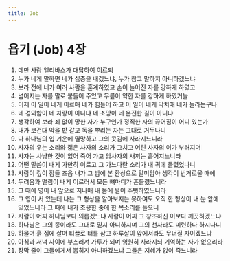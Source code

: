 ```yaml
---
title: Job
---
```


# 욥기 (Job) 4장
1. 데만 사람 엘리바스가 대답하여 이르되
1. 누가 네게 말하면 네가 싫증을 내겠느냐, 누가 참고 말하지 아니하겠느냐
1. 보라 전에 네가 여러 사람을 훈계하였고 손이 늘어진 자를 강하게 하였고
1. 넘어지는 자를 말로 붙들어 주었고 무릎이 약한 자를 강하게 하였거늘
1. 이제 이 일이 네게 이르매 네가 힘들어 하고 이 일이 네게 닥치매 네가 놀라는구나
1. 네 경외함이 네 자랑이 아니냐 네 소망이 네 온전한 길이 아니냐
1. 생각하여 보라 죄 없이 망한 자가 누구인가 정직한 자의 끊어짐이 어디 있는가
1. 내가 보건대 악을 밭 갈고 독을 뿌리는 자는 그대로 거두나니
1. 다 하나님의 입 기운에 멸망하고 그의 콧김에 사라지느니라
1. 사자의 우는 소리와 젊은 사자의 소리가 그치고 어린 사자의 이가 부러지며
1. 사자는 사냥한 것이 없어 죽어 가고 암사자의 새끼는 흩어지느니라
1. 어떤 말씀이 내게 가만히 이르고 그 가느다란 소리가 내 귀에 들렸었나니
1. 사람이 깊이 잠들 즈음 내가 그 밤에 본 환상으로 말미암아 생각이 번거로울 때에
1. 두려움과 떨림이 내게 이르러서 모든 뼈마디가 흔들렸느니라
1. 그 때에 영이 내 앞으로 지나매 내 몸에 털이 주뼛하였느니라
1. 그 영이 서 있는데 나는 그 형상을 알아보지는 못하여도 오직 한 형상이 내 눈 앞에 있었느니라 그 때에 내가 조용한 중에 한 목소리를 들으니
1. 사람이 어찌 하나님보다 의롭겠느냐 사람이 어찌 그 창조하신 이보다 깨끗하겠느냐
1. 하나님은 그의 종이라도 그대로 믿지 아니하시며 그의 천사라도 미련하다 하시나니
1. 하물며 흙 집에 살며 티끌로 터를 삼고 하루살이 앞에서라도 무너질 자이겠느냐
1. 아침과 저녁 사이에 부스러져 가루가 되며 영원히 사라지되 기억하는 자가 없으리라
1. 장막 줄이 그들에게서 뽑히지 아니하겠느냐 그들은 지혜가 없이 죽느니라